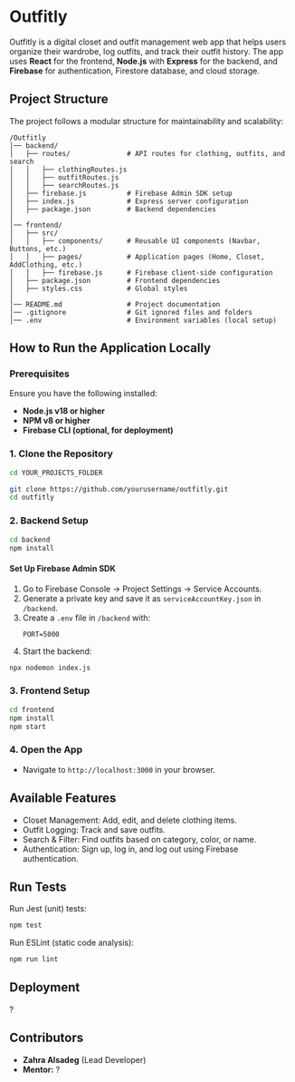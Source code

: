 # Outfitly

Outfitly is a digital closet and outfit management web app that helps users organize their wardrobe, log outfits, and track their outfit history. The app uses **React** for the frontend, **Node.js** with **Express** for the backend, and **Firebase** for authentication, Firestore database, and cloud storage.

## Project Structure
The project follows a modular structure for maintainability and scalability:

```
/Outfitly
│── backend/
│   ├── routes/              # API routes for clothing, outfits, and search
│   │   ├── clothingRoutes.js 
│   │   ├── outfitRoutes.js   
│   │   ├── searchRoutes.js   
│   ├── firebase.js          # Firebase Admin SDK setup
│   ├── index.js             # Express server configuration
│   ├── package.json         # Backend dependencies
│
│── frontend/
│   ├── src/
│   │   ├── components/      # Reusable UI components (Navbar, Buttons, etc.)
│   │   ├── pages/           # Application pages (Home, Closet, AddClothing, etc.)
│   │   ├── firebase.js      # Firebase client-side configuration
│   ├── package.json         # Frontend dependencies
│   ├── styles.css           # Global styles
│
│── README.md                # Project documentation
│── .gitignore               # Git ignored files and folders
│── .env                     # Environment variables (local setup)
```

## How to Run the Application Locally

### Prerequisites
Ensure you have the following installed:
- **Node.js v18 or higher**
- **NPM v8 or higher**
- **Firebase CLI (optional, for deployment)**

### 1. Clone the Repository
```bash
cd YOUR_PROJECTS_FOLDER

git clone https://github.com/yourusername/outfitly.git
cd outfitly
```

### 2. Backend Setup
```bash
cd backend
npm install
```
#### Set Up Firebase Admin SDK
1. Go to Firebase Console → Project Settings → Service Accounts.
2. Generate a private key and save it as `serviceAccountKey.json` in `/backend`.
3. Create a `.env` file in `/backend` with:
   ```env
   PORT=5000
   ```
4. Start the backend:
```bash
npx nodemon index.js
```

### 3. Frontend Setup
```bash
cd frontend
npm install
npm start
```

### 4. Open the App
- Navigate to `http://localhost:3000` in your browser.

## Available Features
- Closet Management: Add, edit, and delete clothing items.
- Outfit Logging: Track and save outfits.
- Search & Filter: Find outfits based on category, color, or name.
- Authentication: Sign up, log in, and log out using Firebase authentication.

## Run Tests
Run Jest (unit) tests:
```bash
npm test
```
Run ESLint (static code analysis):
```bash
npm run lint
```

## Deployment
?

## Contributors
- **Zahra Alsadeg** (Lead Developer)
- **Mentor:** ?



